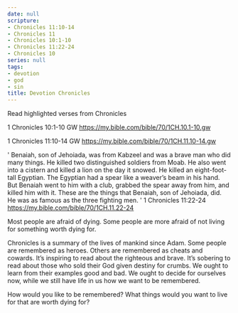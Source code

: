 ```yaml
---
date: null
scripture:
- Chronicles 11:10-14
- Chronicles 11
- Chronicles 10:1-10
- Chronicles 11:22-24
- Chronicles 10
series: null
tags:
- devotion
- god
- sin
title: Devotion Chronicles
---
```



Read highlighted verses from Chronicles

1 Chronicles 10:1-10 GW https://my.bible.com/bible/70/1CH.10.1-10.gw

1 Chronicles 11:10-14 GW https://my.bible.com/bible/70/1CH.11.10-14.gw

' Benaiah, son of Jehoiada, was from Kabzeel and was a brave man who did many things. He killed two distinguished soldiers from Moab. He also went into a cistern and killed a lion on the day it snowed. He killed an eight-foot-tall Egyptian. The Egyptian had a spear like a weaver’s beam in his hand. But Benaiah went to him with a club, grabbed the spear away from him, and killed him with it. These are the things that Benaiah, son of Jehoiada, did. He was as famous as the three fighting men. ' 1 Chronicles 11:22-24 https://my.bible.com/bible/70/1CH.11.22-24

Most people are afraid of dying. Some people are more afraid of not living for something worth dying for.

Chronicles is a summary of the lives of mankind since Adam. Some people are remembered as heroes. Others are remembered as cheats and cowards. It’s inspiring to read about the righteous and brave. It’s sobering to read about those who sold their God given destiny for crumbs. We ought to learn from their examples good and bad. We ought to decide for ourselves now, while we still have life in us how we want to be remembered.

How would you like to be remembered? What things would you want to live for that are worth dying for?